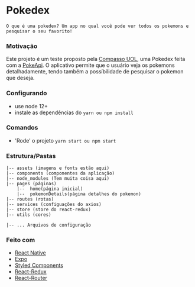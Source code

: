 # Pokedex

`O que é uma pokedex? Um app no qual você pode ver todos os pokemons e pesquisar o seu favorito!`

### Motivação

Este projeto é um teste proposto pela [Compasso UOL](https://compassouol.com/), uma Pokedex feita com a [PokeApi](https://pokeapi.co/).
O aplicativo permite que o usuário veja os pokemons detalhadamente, tendo também a possíbilidade de pesquisar o pokemon que deseja.

### Configurando

- use node 12+
- instale as dependências do `yarn ou npm install`

### Comandos

- 'Rode' o projeto `yarn start ou npm start`

### Estrutura/Pastas

```
|-- assets (imagens e fonts estão aqui)
|-- components (componentes da aplicação)
|-- node_modules (Tem muita coisa aqui)
|-- pages (páginas)
    |--  home(página inicial)
    |--  pokemonDetails(página detalhes do pokemon)
|-- routes (rotas)
|-- services (configuações do axios)
|-- store (store do react-redux)
|-- utils (cores)

|-- ... Arquivos de configuração

```

### Feito com

- [React Native](https://reactnative.dev/)
- [Expo](https://expo.io/)
- [Styled Components](https://www.styled-components.com/)
- [React-Redux](https://react-redux.js.org/api/hooks)
- [React-Router](https://reacttraining.com/react-router/web/guides/quick-start)
